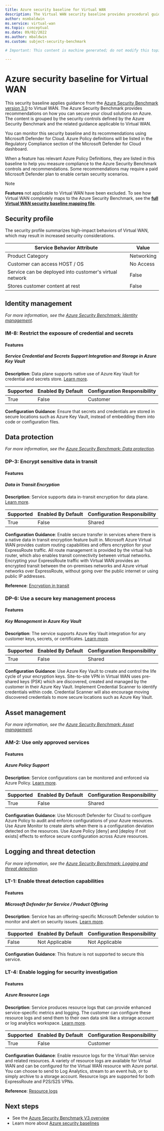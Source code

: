 ```yaml
---
title: Azure security baseline for Virtual WAN
description: The Virtual WAN security baseline provides procedural guidance and resources for implementing the security recommendations specified in the Azure Security Benchmark.
author: msmbaldwin
ms.service: virtual-wan
ms.topic: conceptual
ms.date: 09/02/2022
ms.author: mbaldwin
ms.custom: subject-security-benchmark

# Important: This content is machine generated; do not modify this topic directly. Contact mbaldwin for more information.

---
```


# Azure security baseline for Virtual WAN

This security baseline applies guidance from the [Azure Security Benchmark version 3.0](/security/benchmark/azure/overview) to Virtual WAN. The Azure Security Benchmark provides recommendations on how you can secure your cloud solutions on Azure. The content is grouped by the security controls defined by the Azure Security Benchmark and the related guidance applicable to Virtual WAN.

You can monitor this security baseline and its recommendations using Microsoft Defender for Cloud. Azure Policy definitions will be listed in the Regulatory Compliance section of the Microsoft Defender for Cloud dashboard.

When a feature has relevant Azure Policy Definitions, they are listed in this baseline to help you measure compliance to the Azure Security Benchmark controls and recommendations. Some recommendations may require a paid Microsoft Defender plan to enable certain security scenarios.

> [!NOTE]
> **Features** not applicable to Virtual WAN have been excluded. To see how Virtual WAN completely maps to the Azure Security Benchmark, see the **[full Virtual WAN security baseline mapping file](https://github.com/MicrosoftDocs/SecurityBenchmarks/tree/master/Azure%20Offer%20Security%20Baselines/3.0/virtual-wan-azure-security-benchmark-v3-latest-security-baseline.xlsx)**.

## Security profile

The security profile summarizes high-impact behaviors of Virtual WAN, which may result in increased security considerations.

| Service Behavior Attribute | Value |
|--|--|
| Product Category | Networking |
| Customer can access HOST / OS | No Access |
| Service can be deployed into customer's virtual network | False |
| Stores customer content at rest | False |

## Identity management

*For more information, see the [Azure Security Benchmark: Identity management](../security-controls-v3-identity-management.md).*

### IM-8: Restrict the exposure of credential and secrets

#### Features

##### Service Credential and Secrets Support Integration and Storage in Azure Key Vault

**Description**: Data plane supports native use of Azure Key Vault for credential and secrets store. [Learn more](/azure/key-vault/secrets/about-secrets).

| Supported | Enabled By Default | Configuration Responsibility |
|---|---|---|
| True | False | Customer |

**Configuration Guidance**: Ensure that secrets and credentials are stored in secure locations such as Azure Key Vault, instead of embedding them into code or configuration files.

## Data protection

*For more information, see the [Azure Security Benchmark: Data protection](../security-controls-v3-data-protection.md).*

### DP-3: Encrypt sensitive data in transit

#### Features

##### Data in Transit Encryption

**Description**: Service supports data in-transit encryption for data plane. [Learn more](/azure/security/fundamentals/double-encryption#data-in-transit).

| Supported | Enabled By Default | Configuration Responsibility |
|---|---|---|
| True | False | Shared |

**Configuration Guidance**: Enable secure transfer in services where there is a native data in transit encryption feature built in. Microsoft Azure Virtual WAN provides custom routing capabilities and offers encryption for your ExpressRoute traffic. All route management is provided by the virtual hub router, which also enables transit connectivity between virtual networks. Encrypting your ExpressRoute traffic with Virtual WAN provides an encrypted transit between the on-premises networks and Azure virtual networks over ExpressRoute, without going over the public internet or using public IP addresses.

**Reference**: [Encryption in transit](/en/azure/virtual-wan/vpn-over-expressroute)

### DP-6: Use a secure key management process

#### Features

##### Key Management in Azure Key Vault

**Description**: The service supports Azure Key Vault integration for any customer keys, secrets, or certificates. [Learn more](/azure/key-vault/general/overview).

| Supported | Enabled By Default | Configuration Responsibility |
|---|---|---|
| True | False | Shared |

**Configuration Guidance**: Use Azure Key Vault to create and control the life cycle of your encryption keys. Site-to-site VPN in Virtual WAN uses pre-shared keys (PSK) which are discovered, created and managed by the customer in their Azure Key Vault. Implement Credential Scanner to identify credentials within code. Credential Scanner will also encourage moving discovered credentials to more secure locations such as Azure Key Vault.

## Asset management

*For more information, see the [Azure Security Benchmark: Asset management](../security-controls-v3-asset-management.md).*

### AM-2: Use only approved services

#### Features

##### Azure Policy Support

**Description**: Service configurations can be monitored and enforced via Azure Policy. [Learn more](/azure/governance/policy/tutorials/create-and-manage).

| Supported | Enabled By Default | Configuration Responsibility |
|---|---|---|
| True | False | Shared |

**Configuration Guidance**: Use Microsoft Defender for Cloud to configure Azure Policy to audit and enforce configurations of your Azure resources. Use Azure Monitor to create alerts when there is a configuration deviation detected on the resources. Use Azure Policy [deny] and [deploy if not exists] effects to enforce secure configuration across Azure resources.

## Logging and threat detection

*For more information, see the [Azure Security Benchmark: Logging and threat detection](../security-controls-v3-logging-threat-detection.md).*

### LT-1: Enable threat detection capabilities

#### Features

##### Microsoft Defender for Service / Product Offering

**Description**: Service has an offering-specific Microsoft Defender solution to monitor and alert on security issues. [Learn more](/azure/security-center/azure-defender).

| Supported | Enabled By Default | Configuration Responsibility |
|---|---|---|
| False | Not Applicable | Not Applicable |

**Configuration Guidance**: This feature is not supported to secure this service.

### LT-4: Enable logging for security investigation

#### Features

##### Azure Resource Logs

**Description**: Service produces resource logs that can provide enhanced service-specific metrics and logging. The customer can configure these resource logs and send them to their own data sink like a storage account or log analytics workspace. [Learn more](/azure/azure-monitor/platform/platform-logs-overview).

| Supported | Enabled By Default | Configuration Responsibility |
|---|---|---|
| True | False | Customer |

**Configuration Guidance**: Enable resource logs for the Virtual Wan service and related resources. A variety of resource logs are available for Virtual WAN and can be configured for the Virtual WAN resource with Azure portal. You can choose to send to Log Analytics, stream to an event hub, or to simply archive to a storage account. Resource logs are supported for both ExpressRoute and P2S/S2S VPNs.

**Reference**: [Resource logs](/azure/virtual-wan/monitor-virtual-wan-reference#diagnostic)

## Next steps

- See the [Azure Security Benchmark V3 overview](../overview.md)
- Learn more about [Azure security baselines](../security-baselines-overview.md)
